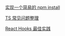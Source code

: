 [实现一个简易的 npm install](https://juejin.cn/post/6963855043174858759)

[TS 常见问题整理](https://juejin.cn/post/6844904055039344654)

[React Hooks 最佳实践](https://juejin.cn/post/6844904165500518414)

